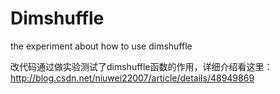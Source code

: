 # Dimshuffle
the experiment about how to use dimshuffle

改代码通过做实验测试了dimshuffle函数的作用，详细介绍看这里：http://blog.csdn.net/niuwei22007/article/details/48949869
